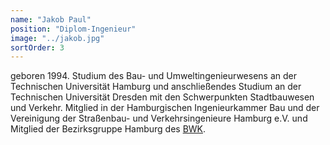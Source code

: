 ```yaml
---
name: "Jakob Paul"
position: "Diplom-Ingenieur"
image: "../jakob.jpg"
sortOrder: 3
---
```


geboren 1994. Studium des Bau- und Umweltingenieurwesens an der Technischen Universität Hamburg und anschließendes Studium an der Technischen Universität Dresden mit den Schwerpunkten Stadtbauwesen und Verkehr. Mitglied in der Hamburgischen Ingenieurkammer Bau und der Vereinigung der Straßenbau- und Verkehrsingenieure Hamburg e.V. und Mitglied der Bezirksgruppe Hamburg des [BWK](http://bwk-bund.de/).
